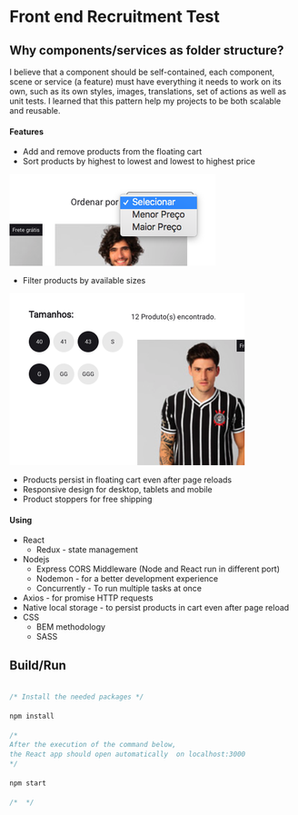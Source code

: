 # Front end Recruitment Test

## Why components/services as folder structure?
I believe that a component should be self-contained, each component,
scene or service (a feature) must have everything it needs to work on its own,
such as its own styles, images, translations, set of actions as well as 
unit tests. I learned that this pattern help my projects to be
both scalable and reusable.


#### Features
- Add and remove products from the floating cart
- Sort products by highest to lowest and lowest to highest price

![Sort](./doc/sort.png "Sort")

- Filter products by available sizes

![Filters](./doc/filters.png "Filters")

- Products persist in floating cart even after page reloads
- Responsive design for desktop, tablets and mobile
- Product stoppers for free shipping

#### Using
- React
  * Redux - state management
- Nodejs
  * Express CORS Middleware (Node and React run in different port)
  * Nodemon - for a better development experience
  * Concurrently - To run multiple tasks at once
- Axios - for promise HTTP requests
- Native local storage - to persist products in cart even after page reload
- CSS
  * BEM methodology
  * SASS

## Build/Run

``` javascript

/* Install the needed packages */

npm install

/* 
After the execution of the command below,
the React app should open automatically  on localhost:3000
*/

npm start

/*  */


```




